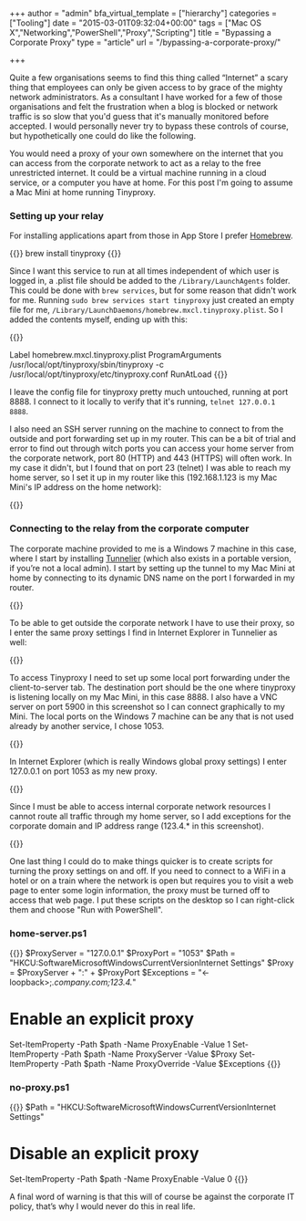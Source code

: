 +++
author = "admin"
bfa_virtual_template = ["hierarchy"]
categories = ["Tooling"]
date = "2015-03-01T09:32:04+00:00"
tags = ["Mac OS X","Networking","PowerShell","Proxy","Scripting"]
title = "Bypassing a Corporate Proxy"
type = "article"
url = "/bypassing-a-corporate-proxy/"

+++

Quite a few organisations seems to find this thing called &#8220;Internet&#8221; a scary thing that employees can only be given access to by grace of the mighty network administrators. As a consultant I have worked for a few of those organisations and felt the frustration when a blog is blocked or network traffic is so slow that you'd guess that it's manually monitored before accepted. I would personally never try to bypass these controls of course, but hypothetically one could do like the following.

You would need a proxy of your own somewhere on the internet that you can access from the corporate network to act as a relay to the free unrestricted internet. It could be a virtual machine running in a cloud service, or a computer you have at home. For this post I'm going to assume a Mac Mini at home running Tinyproxy.

### Setting up your relay

For installing applications apart from those in App Store I prefer [Homebrew][1].
  
{{<highlight sh>}}
brew install tinyproxy
{{</highlight>}}
  
Since I want this service to run at all times independent of which user is logged in, a .plist file should be added to the `/Library/LaunchAgents` folder. This could be done with `brew services`, but for some reason that didn't work for me. Running `sudo brew services start tinyproxy` just created an empty file for me, `/Library/LaunchDaemons/homebrew.mxcl.tinyproxy.plist`. So I added the contents myself, ending up with this:

{{<highlight xml>}}
<?xml version="1.0" encoding="UTF-8"?>
<!DOCTYPE plist PUBLIC -//Apple Computer//DTD PLIST 1.0//EN http://www.apple.com/DTDs/PropertyList-1.0.dtd>
<plist version="1.0">
<dict>
  <key>Label</key>
  <string>homebrew.mxcl.tinyproxy.plist</string>
  <key>ProgramArguments</key>
  <array>
       <string>/usr/local/opt/tinyproxy/sbin/tinyproxy</string>
       <string>-c</string>
       <string>/usr/local/opt/tinyproxy/etc/tinyproxy.conf</string>
  </array>
  <key>RunAtLoad</key>
  <true/>
</dict>
</plist>
{{</highlight>}}

I leave the config file for tinyproxy pretty much untouched, running at port 8888. I connect to it locally to verify that it's running, `telnet 127.0.0.1 8888`.

I also need an SSH server running on the machine to connect to from the outside and port forwarding set up in my router. This can be a bit of trial and error to find out through witch ports you can access your home server from the corporate network, port 80 (HTTP) and 443 (HTTPS) will often work. In my case it didn't, but I found that on port 23 (telnet) I was able to reach my home server, so I set it up in my router like this (192.168.1.123 is my Mac Mini's IP address on the home network):

{{<post-image image="dd-wrt-port-forwarding.png" alt="Port forwarding" borderless="true" />}}

### Connecting to the relay from the corporate computer

The corporate machine provided to me is a Windows 7 machine in this case, where I start by installing [Tunnelier][2] (which also exists in a portable version, if you’re not a local admin). I start by setting up the tunnel to my Mac Mini at home by connecting to its dynamic DNS name on the port I forwarded in my router.

{{<post-image image="Tunnelier-login.png" alt="Tunnelier login" borderless="true" />}}

To be able to get outside the corporate network I have to use their proxy, so I enter the same proxy settings I find in Internet Explorer in Tunnelier as well:

{{<post-image image="Tunnelier-Proxy-Settings.png" alt="Tunnelier proxy settings" borderless="true" />}}

To access Tinyproxy I need to set up some local port forwarding under the client-to-server tab. The destination port should be the one where tinyproxy is listening locally on my Mac Mini, in this case 8888. I also have a VNC server on port 5900 in this screenshot so I can connect graphically to my Mini. The local ports on the Windows 7 machine can be any that is not used already by another service, I chose 1053.

{{<post-image image="Tunnelier-C2S.png" alt="Tunnelier Client to Server" borderless="true" />}}

In Internet Explorer (which is really Windows global proxy settings) I enter 127.0.0.1 on port 1053 as my new proxy.

{{<post-image image="IE-LAN-settings.png" alt="IE-LAN-settings" borderless="true" />}}

Since I must be able to access internal corporate network resources I cannot route all traffic through my home server, so I add exceptions for the corporate domain and IP address range (123.4.* in this screenshot).

{{<post-image image="IE-proxy-settings.png" alt="IE proxy settings" borderless="true" />}}

One last thing I could do to make things quicker is to create scripts for turning the proxy settings on and off. If you need to connect to a WiFi in a hotel or on a train where the network is open but requires you to visit a web page to enter some login information, the proxy must be turned off to access that web page. I put these scripts on the desktop so I can right-click them and choose "Run with PowerShell".

### home-server.ps1

{{<highlight powershell>}}
$ProxyServer = "127.0.0.1"
$ProxyPort     = "1053"
$Path   = "HKCU:SoftwareMicrosoftWindowsCurrentVersionInternet Settings"
$Proxy = $ProxyServer + ":" + $ProxyPort
$Exceptions = "<-loopback>;*.company.com;123.4.*"
 
# Enable an explicit proxy

Set-ItemProperty -Path $path -Name ProxyEnable -Value 1
Set-ItemProperty -Path $path -Name ProxyServer -Value $Proxy
Set-ItemProperty -Path $path -Name ProxyOverride -Value $Exceptions
{{</highlight>}}

### no-proxy.ps1

{{<highlight powershell>}}
$Path   = "HKCU:SoftwareMicrosoftWindowsCurrentVersionInternet Settings"
 
# Disable an explicit proxy
Set-ItemProperty -Path $path -Name ProxyEnable -Value 0
{{</highlight>}}

A final word of warning is that this will of course be against the corporate IT policy, that’s why I would never do this in real life.

[1]: http://brew.sh/
[2]: http://www.bitvise.com/ssh-client